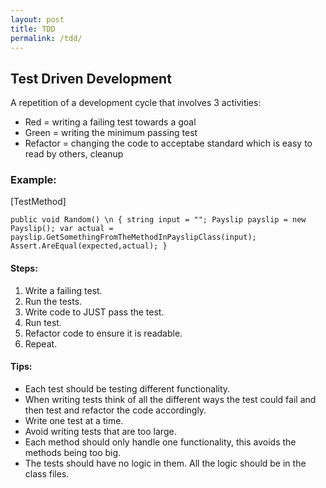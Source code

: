 ```yaml
---
layout: post
title: TDD
permalink: /tdd/
---
```

## Test Driven Development

A repetition of a development cycle that involves 3 activities:
- Red = writing a failing test towards a goal
- Green = writing the minimum passing test 
- Refactor = changing the code to acceptabe standard which is easy to read by others, cleanup

### Example:

[TestMethod]

`public void Random() \n
{
	string input = "";
	Payslip payslip = new Payslip();
	var actual = payslip.GetSomethingFromTheMethodInPayslipClass(input);
	Assert.AreEqual(expected,actual);
}`

#### Steps:
1. Write a failing test.
2. Run the tests.
3. Write code to JUST pass the test.
4. Run test.
5. Refactor code to ensure it is readable.
6. Repeat.

#### Tips:
- Each test should be testing different functionality.
- When writing tests think of all the different ways the test could fail and then test and refactor the code accordingly.
- Write one test at a time.
- Avoid writing tests that are too large.
- Each method should only handle one functionality, this avoids the methods being too big. 
- The tests should have no logic in them. All the logic should be in the class files.
